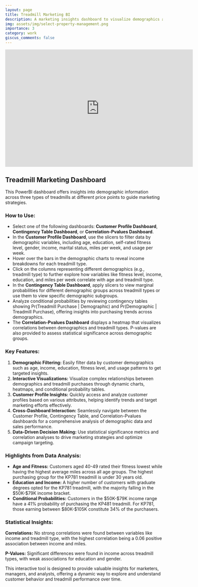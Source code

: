 ```yaml
---
layout: page
title: Treadmill Marketing BI
description: A marketing insights dashboard to visualize demographics across treadmill sales
img: assets/img/select-property-management.png
importance: 3
category: work
giscus_comments: false
---
```

<!-- Treadmill PowerBI Visualization -->
<iframe title="treadmill_data" width="600" height="373.5" src="https://app.powerbi.com/view?r=eyJrIjoiOWI2OTg3YjEtMTgzZC00ZjBjLWEwZDItZDYyMmM3Y2RmZTU0IiwidCI6IjMxZDdlMmE1LWJkZDgtNDE0ZS05ZTk3LWJlYTk5OGViZGZlMSIsImMiOjN9" frameborder="0" allowFullScreen="true"></iframe>
<h2>Treadmill Marketing Dashboard</h2>

<p>This PowerBI dashboard offers insights into demographic information across three types of treadmills at different price points to guide marketing strategies.</p>

<h3>How to Use:</h3>

<ul>
  <li>Select one of the following dashboards: <strong>Customer Profile Dashboard</strong>, <strong>Contingency Table Dashboard</strong>, or <strong>Correlation-Pvalues Dashboard</strong>.</li>

  <li>In the <strong>Customer Profile Dashboard</strong>, use the slicers to filter data by demographic variables, including age, education, self-rated fitness level, gender, income, marital status, miles per week, and usage per week.</li>

  <li>Hover over the bars in the demographic charts to reveal income breakdowns for each treadmill type.</li>

  <li>Click on the columns representing different demographics (e.g., treadmill type) to further explore how variables like fitness level, income, education, and miles per week correlate with age and treadmill type.</li>

  <li>In the <strong>Contingency Table Dashboard</strong>, apply slicers to view marginal probabilities for different demographic groups across treadmill types or use them to view specific demographic subgroups.</li>

  <li>Analyze conditional probabilities by reviewing contingency tables showing Pr(Treadmill Purchase | Demographic) and Pr(Demographic | Treadmill Purchase), offering insights into purchasing trends across demographics.</li>

  <li>The <strong>Correlation-Pvalues Dashboard</strong> displays a heatmap that visualizes correlations between demographics and treadmill types. P-values are also provided to assess statistical significance across demographic groups.</li>
</ul>


<h3>Key Features:</h3>

<ol>
  <li><strong>Demographic Filtering:</strong> Easily filter data by customer demographics such as age, income, education, fitness level, and usage patterns to get targeted insights.</li>

  <li><strong>Interactive Visualizations:</strong> Visualize complex relationships between demographics and treadmill purchases through dynamic charts, heatmaps, and conditional probability tables.</li>

  <li><strong>Customer Profile Insights:</strong> Quickly access and analyze customer profiles based on various attributes, helping identify trends and target marketing efforts effectively.</li>
  
  <li><strong>Cross-Dashboard Interaction:</strong> Seamlessly navigate between the Customer Profile, Contingency Table, and Correlation-Pvalues dashboards for a comprehensive analysis of demographic data and sales performance.</li>

  <li><strong>Data-Driven Decision Making:</strong> Use statistical significance metrics and correlation analyses to drive marketing strategies and optimize campaign targeting.</li>
</ol>

<h3>Highlights from Data Analysis:</h3>

<ul>
  <li><strong>Age and Fitness:</strong> Customers aged 40-49 rated their fitness lowest while having the highest average miles across all age groups. The highest purchasing group for the KP781 treadmill is under 30 years old.</li>
  <li><strong>Education and Income:</strong> A higher number of customers with graduate degrees opted for the KP781 treadmill, with the majority falling in the $50K-$79K income bracket.</li>
  <li><strong>Conditional Probabilities:</strong> Customers in the $50K-$79K income range have a 41% probability of purchasing the KP481 treadmill. For KP781, those earning between $80K-$105K constitute 34% of the purchasers.</li>
</ul>

<h3>Statistical Insights:</h3>

<p><strong>Correlations:</strong> No strong correlations were found between variables like income and treadmill type, with the highest correlation being a 0.06 positive association between income and miles.</p>
<p><strong>P-Values:</strong> Significant differences were found in income across treadmill types, with weak associations for education and gender.</p>

<p>This interactive tool is designed to provide valuable insights for marketers, managers, and analysts, offering a dynamic way to explore and understand customer behavior and treadmill performance over time.</p>
